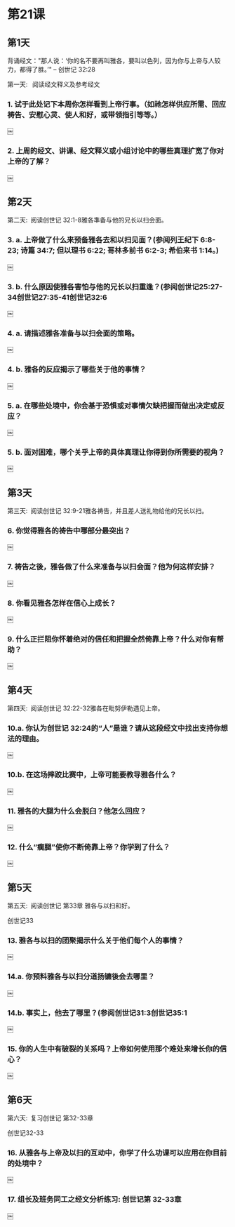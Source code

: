 # 第21课
## 第1天

背诵经文："那人说：‘你的名不要再叫雅各，要叫以色列，因为你与上帝与人较力，都得了胜。’" – 创世记 32:28

第一天:  阅读经文释义及参考经文

### 1. 试于此处记下本周你怎样看到上帝行事。（如祂怎样供应所需、回应祷告、安慰心灵、使人和好，或带领指引等等。）

￼

### 2. 上周的经文、讲课、经文释义或小组讨论中的哪些真理扩宽了你对上帝的了解？

￼

## 第2天

第二天: 阅读创世记 32:1-8雅各準备与他的兄长以扫会面。

### 3. a. 上帝做了什么来预备雅各去和以扫见面？(参阅列王纪下 6:8-23; 诗篇 34:7; 但以理书 6:22; 哥林多前书 6:2-3; 希伯来书 1:14。)

￼

### 3. b. 什么原因使雅各害怕与他的兄长以扫重逢？(参阅创世记25:27-34创世记27:35-41创世记32:6

￼

### 4. a. 请描述雅各准备与以扫会面的策略。

￼

### 4. b. 雅各的反应揭示了哪些关于他的事情？

￼

### 5. a. 在哪些处境中，你会基于恐惧或对事情欠缺把握而做出决定或反应？

￼

### 5. b. 面对困难，哪个关乎上帝的具体真理让你得到你所需要的视角？

￼
## 第3天

第三天: 阅读创世记 32:9-21雅各祷告，并且差人送礼物给他的兄长以扫。

### 6. 你觉得雅各的祷告中哪部分最突出？

￼

### 7. 祷告之後，雅各做了什么来准备与以扫会面？他为何这样安排？

￼

### 8. 你看见雅各怎样在信心上成长？

￼

### 9. 什么正拦阻你怀着绝对的信任和把握全然倚靠上帝？什么对你有帮助？

￼

## 第4天

第四天: 阅读创世记 32:22-32雅各在毗努伊勒遇见上帝。

### 10.a. 你认为创世记 32:24的“人”是谁？请从这段经文中找出支持你想法的理由。

￼

### 10.b. 在这场摔跤比赛中，上帝可能要教导雅各什么？

￼

### 11. 雅各的大腿为什么会脱臼？他怎么回应？

￼

### 12. 什么“瘸腿”使你不断倚靠上帝？你学到了什么？

￼

## 第5天

第五天: 阅读创世记 第33章
雅各与以扫和好。

创世记33

### 13. 雅各与以扫的团聚揭示什么关于他们每个人的事情？

￼

### 14.a. 你预料雅各与以扫分道扬镳後会去哪里？

￼

### 14.b. 事实上，他去了哪里？(参阅创世记31:3创世记35:1

￼

### 15. 你的人生中有破裂的关系吗？上帝如何使用那个难处来增长你的信心？

￼

## 第6天

第六天: 复习创世记 第32-33章

创世记32-33

### 16. 从雅各与上帝及以扫的互动中，你学了什么功课可以应用在你目前的处境中？

￼

### 17. 组长及班务同工之经文分析练习: 创世记第 32-33章

￼
